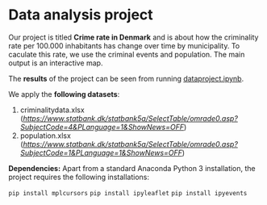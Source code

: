 # Data analysis project

Our project is titled **Crime rate in Denmark** and is about how the criminality rate per 100.000 inhabitants has change over time by municipality. To caculate this rate, we use the criminal events and population. The main output is an interactive map.

The **results** of the project can be seen from running [dataproject.ipynb](dataproject.ipynb).

We apply the **following datasets**:

1. criminalitydata.xlsx (*https://www.statbank.dk/statbank5a/SelectTable/omrade0.asp?SubjectCode=4&PLanguage=1&ShowNews=OFF*) 
2. population.xlsx (*https://www.statbank.dk/statbank5a/SelectTable/omrade0.asp?SubjectCode=1&PLanguage=1&ShowNews=OFF*)

**Dependencies:** Apart from a standard Anaconda Python 3 installation, the project requires the following installations:

``pip install mplcursors``
``pip install ipyleaflet``
``pip install ipyevents``